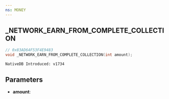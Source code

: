 ```yaml
---
ns: MONEY
---
```

## _NETWORK_EARN_FROM_COMPLETE_COLLECTION

```c
// 0x83AD64F53F4E9483
void _NETWORK_EARN_FROM_COMPLETE_COLLECTION(int amount);
```

```
NativeDB Introduced: v1734
```

## Parameters
* **amount**:
